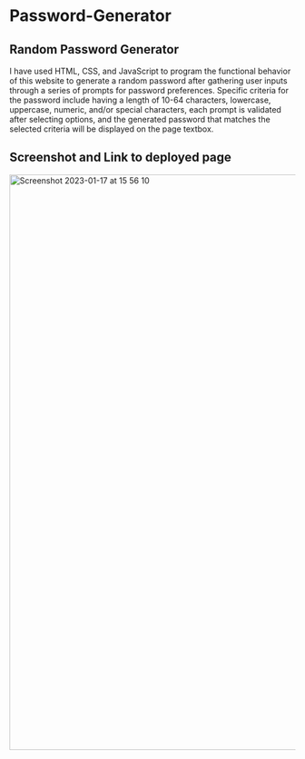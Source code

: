 # Password-Generator

## Random Password Generator
I have used HTML, CSS, and JavaScript to program the functional behavior of this website to generate a random password after gathering user inputs through a series of prompts for password preferences. 
Specific criteria for the password include having a length of 10-64 characters, lowercase, uppercase, numeric, and/or special characters, each prompt is validated after selecting options, and the generated password that matches the selected criteria will be displayed on the page textbox.

## Screenshot and Link to deployed page

<img width="1014" alt="Screenshot 2023-01-17 at 15 56 10" src="https://user-images.githubusercontent.com/117038215/212949611-232b68ab-2d3a-4fb7-a518-10b7c4a5940b.png">
